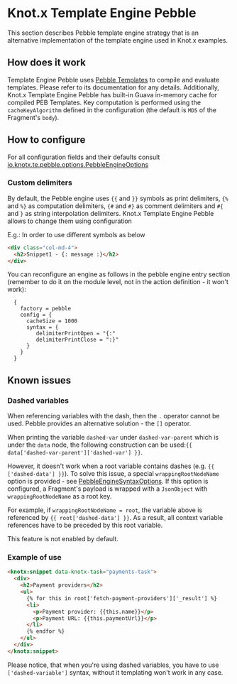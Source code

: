 # Knot.x Template Engine Pebble
This section describes Pebble template engine strategy that is an alternative implementation of the
template engine used in Knot.x examples. 

## How does it work
Template Engine Pebble uses 
[Pebble Templates](https://pebbletemplates.io/) to compile and evaluate templates.
Please refer to its documentation for any details.
Additionally, Knot.x Template Engine Pebble has built-in Guava in-memory cache for compiled PEB
Templates. Key computation is performed using the `cacheKeyAlgorithm` defined in the configuration
(the default is `MD5` of the Fragment's `body`).

## How to configure
For all configuration fields and their defaults consult [io.knotx.te.pebble.options.PebbleEngineOptions](https://github.com/Knotx/knotx-template-engine/blob/master/pebble/docs/asciidoc/dataobjects.adoc)

### Custom delimiters
By default, the Pebble engine uses `{{` and `}}` symbols as print delimiters, `{%` and `%}` as computation delimiters, `{#` and `#}` as comment delimiters and `#{` and `}` as string interpolation delimiters.
Knot.x Template Engine Pebble allows to change them using configuration

E.g.:
In order to use different symbols as below
```html
<div class="col-md-4">
  <h2>Snippet1 - {: message :}</h2>
</div>
```
You can reconfigure an engine as follows in the pebble engine entry section (remember to do it on the module level, 
not in the action definition - it won't work):
```hocon
  {
    factory = pebble
    config = {
      cacheSize = 1000
      syntax = { 
         delimiterPrintOpen = "{:"     
         delimiterPrintClose = ":}"    
      }
    }
  }
```

## Known issues

### Dashed variables

When referencing variables with the dash, then the `.` operator cannot be used. Pebble provides an 
alternative solution - the `[]` operator. 

When printing the variable `dashed-var` under `dashed-var-parent` which is under the `data` node, 
the following construction can be used:`{{ data['dashed-var-parent']['dashed-var'] }}`.
 
However, it doesn't work when a root variable contains dashes (e.g. `{{ ['dashed-data'] }}`).
To solve this issue, a special `wrappingRootNodeName` option is provided - see 
[PebbleEngineSyntaxOptions](https://github.com/Knotx/knotx-template-engine/blob/master/pebble/docs/asciidoc/dataobjects.adoc#PebbleEngineSyntaxOptions). 
If this option is configured, a Fragment's payload is wrapped with a `JsonObject` with 
`wrappingRootNodeName` as a root key.

For example, if `wrappingRootNodeName = root`, the variable above is referenced by `{{ root['dashed-data'] }}`. 
As a result, all context variable references have to be preceded by this root variable.

This feature is not enabled by default.

### Example of use

```html
<knotx:snippet data-knotx-task="payments-task">
  <div>
    <h2>Payment providers</h2>
    <ul>
      {% for this in root['fetch-payment-providers']['_result'] %}
      <li>
        <p>Payment provider: {{this.name}}</p>
        <p>Payment URL: {{this.paymentUrl}}</p>
      </li>
      {% endfor %}
    </ul>
  </div>
</knotx:snippet>
```

Please notice, that when you're using dashed variables, you have to use `['dashed-variable']` syntax, without it
templating won't work in any case.
